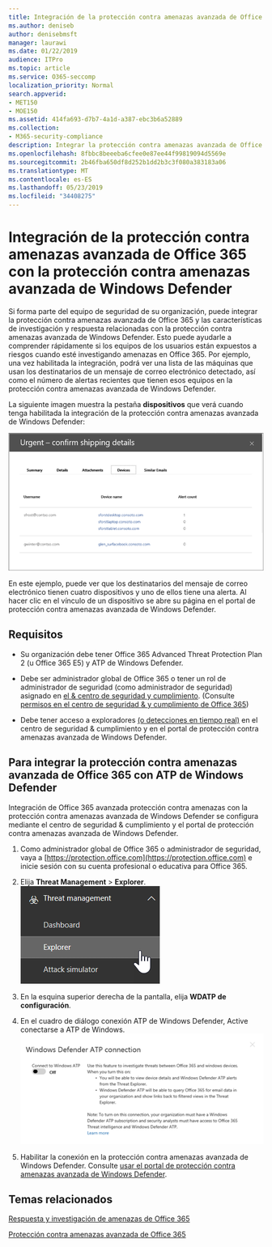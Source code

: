 ```yaml
---
title: Integración de la protección contra amenazas avanzada de Office 365 con la protección contra amenazas avanzada de Windows Defender
ms.author: deniseb
author: denisebmsft
manager: laurawi
ms.date: 01/22/2019
audience: ITPro
ms.topic: article
ms.service: O365-seccomp
localization_priority: Normal
search.appverid:
- MET150
- MOE150
ms.assetid: 414fa693-d7b7-4a1d-a387-ebc3b6a52889
ms.collection:
- M365-security-compliance
description: Integrar la protección contra amenazas avanzada de Office 365 con la protección contra amenazas avanzada de Windows Defender para ver información más detallada acerca de la administración de amenazas.
ms.openlocfilehash: 8fbbc8beeeba6cfee0e87ee44f99819094d5569e
ms.sourcegitcommit: 2b46fba650df8d252b1dd2b3c3f080a383183a06
ms.translationtype: MT
ms.contentlocale: es-ES
ms.lasthandoff: 05/23/2019
ms.locfileid: "34408275"
---
```

# <a name="integrate-office-365-advanced-threat-protection-with-windows-defender-advanced-threat-protection"></a>Integración de la protección contra amenazas avanzada de Office 365 con la protección contra amenazas avanzada de Windows Defender

Si forma parte del equipo de seguridad de su organización, puede integrar la protección contra amenazas avanzada de Office 365 y las características de investigación y respuesta relacionadas con la protección contra amenazas avanzada de Windows Defender. Esto puede ayudarle a comprender rápidamente si los equipos de los usuarios están expuestos a riesgos cuando esté investigando amenazas en Office 365. Por ejemplo, una vez habilitada la integración, podrá ver una lista de las máquinas que usan los destinatarios de un mensaje de correo electrónico detectado, así como el número de alertas recientes que tienen esos equipos en la protección contra amenazas avanzada de Windows Defender.
  
La siguiente imagen muestra la pestaña **dispositivos** que verá cuando tenga habilitada la integración de la protección contra amenazas avanzada de Windows Defender: 
  
![Si ATP de Windows Defender está habilitada, puede ver una lista de equipos con alertas.](media/fec928ea-8f0c-44d7-80b9-a2e0a8cd4e89.PNG)
  
En este ejemplo, puede ver que los destinatarios del mensaje de correo electrónico tienen cuatro dispositivos y uno de ellos tiene una alerta. Al hacer clic en el vínculo de un dispositivo se abre su página en el portal de protección contra amenazas avanzada de Windows Defender.
  
## <a name="requirements"></a>Requisitos

- Su organización debe tener Office 365 Advanced Threat Protection Plan 2 (u Office 365 E5) y ATP de Windows Defender.
    
- Debe ser administrador global de Office 365 o tener un rol de administrador de seguridad (como administrador de seguridad) asignado en [el &amp; centro de seguridad y cumplimiento](https://protection.office.com). (Consulte [permisos en el centro de seguridad &amp; y cumplimiento de Office 365](permissions-in-the-security-and-compliance-center.md))
    
- Debe tener acceso a exploradores [(o detecciones en tiempo real)](threat-explorer.md) en el centro de seguridad & cumplimiento y en el portal de protección contra amenazas avanzada de Windows Defender.
    
## <a name="to-integrate-office-365-advanced-threat-protection-with-windows-defender-atp"></a>Para integrar la protección contra amenazas avanzada de Office 365 con ATP de Windows Defender

Integración de Office 365 avanzada protección contra amenazas con la protección contra amenazas avanzada de Windows Defender se configura mediante el centro de seguridad & cumplimiento y el portal de protección contra amenazas avanzada de Windows Defender.
  
1. Como administrador global de Office 365 o administrador de seguridad, vaya a [https://protection.office.com](https://protection.office.com) e inicie sesión con su cuenta profesional o educativa para Office 365. 
    
2. Elija **Threat Management** \> **Explorer**.<br>![Explorador en el menú de administración de amenazas](media/ThreatMgmt-Explorer-nav.png)<br>
    
3. En la esquina superior derecha de la pantalla, elija **WDATP de configuración**.
    
4. En el cuadro de diálogo conexión ATP de Windows Defender, Active conectarse a ATP de Windows.<br>![Conexión ATP de Windows Defender](media/Explorer-WDATPConnection-dialog.png)<br>
    
5. Habilitar la conexión en la protección contra amenazas avanzada de Windows Defender. Consulte [usar el portal de protección contra amenazas avanzada de Windows Defender](https://go.microsoft.com/fwlink/?linkid=859690).

  
## <a name="related-topics"></a>Temas relacionados

[Respuesta y investigación de amenazas de Office 365](office-365-ti.md)
  
[Protección contra amenazas avanzada de Office 365](office-365-atp.md)
  

